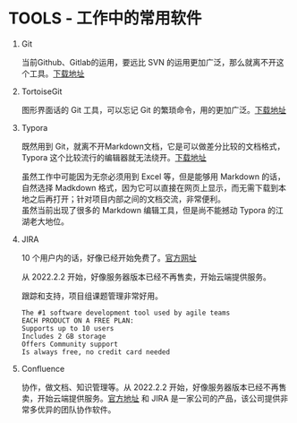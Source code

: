 # TOOLS - 工作中的常用软件



1. Git

   当前Github、Gitlab的运用，要远比 SVN 的运用更加广泛，那么就离不开这个工具。[下载地址](https://git-scm.com/)

2. TortoiseGit

   图形界面话的 Git 工具，可以忘记 Git 的繁琐命令，用的更加广泛。[下载地址](https://tortoisegit.org/)

3. Typora

   既然用到 Git，就离不开Markdown文档，它是可以做差分比较的文档格式，Typora 这个比较流行的编辑器就无法绕开。[下载地址](https://typora.io/)

   虽然工作中可能因为无奈必须用到 Excel 等，但是能够用 Markdown 的话，自然选择 Madkdown 格式，因为它可以直接在网页上显示，而无需下载到本地之后再打开；针对项目内部之间的文档交流，非常便利。  
   虽然当前出现了很多的 Markdown 编辑工具，但是尚不能撼动 Typora 的江湖老大地位。
   
4. JIRA 
   
   10 个用户内的话，好像已经开始免费了。[官方网址](https://www.googleadservices.com/pagead/aclk?sa=L&ai=DChcSEwjX46f72sT7AhWJXWAKHTPhBbsYABABGgJ0bQ&ohost=www.google.com&cid=CAASJeRozyS63D09mbtDD3zllg8PD_9cYfZ8-4zd8_xU9v5UHulCF1k&sig=AOD64_2a6Uc7At95BMuhOJJcljMmIbSBiQ&q&adurl&ved=2ahUKEwjg4KD72sT7AhWEO3AKHQYKBBIQ0Qx6BAgJEAE)
   
   从 2022.2.2 开始，好像服务器版本已经不再售卖，开始云端提供服务。
   
   跟踪和支持，项目组课题管理非常好用。
   
   ```
   The #1 software development tool used by agile teams
   EACH PRODUCT ON A FREE PLAN:
   Supports up to 10 users
   Includes 2 GB storage
   Offers Community support
   Is always free, no credit card needed
   ```
   
5. Confluence

   协作，做文档、知识管理等。从 2022.2.2 开始，好像服务器版本已经不再售卖，开始云端提供服务。[官方地址](https://www.atlassian.com/purchase/product/confluence.ondemand)
   和 JIRA 是一家公司的产品，该公司提供非常多优异的团队协作软件。

